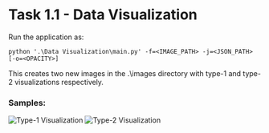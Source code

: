 # Task 1.1 - Data Visualization
Run the application as:
```
python '.\Data Visualization\main.py' -f=<IMAGE_PATH> -j=<JSON_PATH> [-o=<OPACITY>]
```
This creates two new images in the .\images directory with type-1 and type-2 visualizations respectively.
### Samples:
![Type-1 Visualization]()
![Type-2 Visualization]()